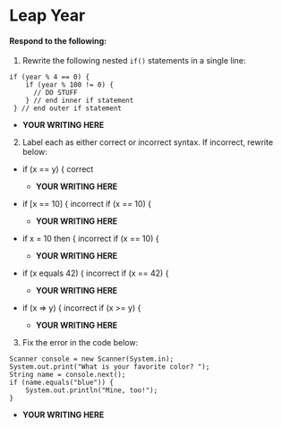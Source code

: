 # Leap Year
#### Respond to the following:

1. Rewrite the following nested `if()` statements in a single line:
  ```
  if (year % 4 == 0) {
      if (year % 100 != 0) {
        // DO STUFF
      } // end inner if statement
   } // end outer if statement
  ```
  * **YOUR WRITING HERE**


2. Label each as either correct or incorrect syntax. If incorrect, rewrite below:
  * if (x == y) {
  correct
    * **YOUR WRITING HERE**

  * if [x == 10] {
  incorrect
  if (x == 10) {
    * **YOUR WRITING HERE**

  * if x = 10 then {
  incorrect
  if (x == 10) {
  
    * **YOUR WRITING HERE**

  * if (x equals 42) {
  incorrect
  if (x == 42) {
  
    * **YOUR WRITING HERE**

  * if (x => y) {
  incorrect
  if (x >= y) {
  
    * **YOUR WRITING HERE**


3. Fix the error in the code below:

  ```
  Scanner console = new Scanner(System.in);
  System.out.print("What is your favorite color? ");
  String name = console.next();
  if (name.equals("blue")) {
      System.out.println("Mine, too!");
  }
  ```

  * **YOUR WRITING HERE**
